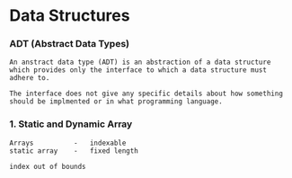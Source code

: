 # Data Structures

### ADT (Abstract Data Types)

    An anstract data type (ADT) is an abstraction of a data structure which provides only the interface to which a data structure must adhere to.

    The interface does not give any specific details about how something should be implmented or in what programming language.

### 1. Static and Dynamic Array

    Arrays          -   indexable
    static array    -   fixed length

    index out of bounds

    


